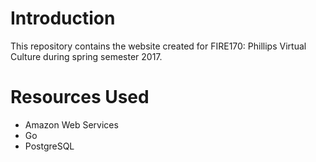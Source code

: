 # Introduction
This repository contains the website created for FIRE170: Phillips Virtual Culture during spring semester 2017.
# Resources Used
* Amazon Web Services
* Go
* PostgreSQL
